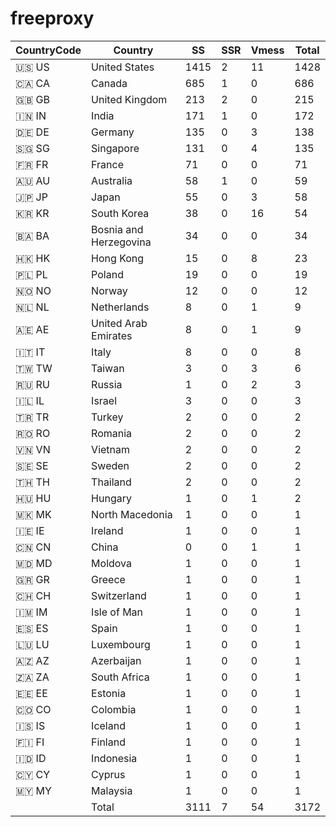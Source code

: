 # freeproxy

|CountryCode|Country|SS|SSR|Vmess|Total|
|  ----  | ----  |  ----  | ----  |  ----  | ----  |
|🇺🇸 US|United States|1415|2|11|1428|
|🇨🇦 CA|Canada|685|1|0|686|
|🇬🇧 GB|United Kingdom|213|2|0|215|
|🇮🇳 IN|India|171|1|0|172|
|🇩🇪 DE|Germany|135|0|3|138|
|🇸🇬 SG|Singapore|131|0|4|135|
|🇫🇷 FR|France|71|0|0|71|
|🇦🇺 AU|Australia|58|1|0|59|
|🇯🇵 JP|Japan|55|0|3|58|
|🇰🇷 KR|South Korea|38|0|16|54|
|🇧🇦 BA|Bosnia and Herzegovina|34|0|0|34|
|🇭🇰 HK|Hong Kong|15|0|8|23|
|🇵🇱 PL|Poland|19|0|0|19|
|🇳🇴 NO|Norway|12|0|0|12|
|🇳🇱 NL|Netherlands|8|0|1|9|
|🇦🇪 AE|United Arab Emirates|8|0|1|9|
|🇮🇹 IT|Italy|8|0|0|8|
|🇹🇼 TW|Taiwan|3|0|3|6|
|🇷🇺 RU|Russia|1|0|2|3|
|🇮🇱 IL|Israel|3|0|0|3|
|🇹🇷 TR|Turkey|2|0|0|2|
|🇷🇴 RO|Romania|2|0|0|2|
|🇻🇳 VN|Vietnam|2|0|0|2|
|🇸🇪 SE|Sweden|2|0|0|2|
|🇹🇭 TH|Thailand|2|0|0|2|
|🇭🇺 HU|Hungary|1|0|1|2|
|🇲🇰 MK|North Macedonia|1|0|0|1|
|🇮🇪 IE|Ireland|1|0|0|1|
|🇨🇳 CN|China|0|0|1|1|
|🇲🇩 MD|Moldova|1|0|0|1|
|🇬🇷 GR|Greece|1|0|0|1|
|🇨🇭 CH|Switzerland|1|0|0|1|
|🇮🇲 IM|Isle of Man|1|0|0|1|
|🇪🇸 ES|Spain|1|0|0|1|
|🇱🇺 LU|Luxembourg|1|0|0|1|
|🇦🇿 AZ|Azerbaijan|1|0|0|1|
|🇿🇦 ZA|South Africa|1|0|0|1|
|🇪🇪 EE|Estonia|1|0|0|1|
|🇨🇴 CO|Colombia|1|0|0|1|
|🇮🇸 IS|Iceland|1|0|0|1|
|🇫🇮 FI|Finland|1|0|0|1|
|🇮🇩 ID|Indonesia|1|0|0|1|
|🇨🇾 CY|Cyprus|1|0|0|1|
|🇲🇾 MY|Malaysia|1|0|0|1|
||Total|3111|7|54|3172|
